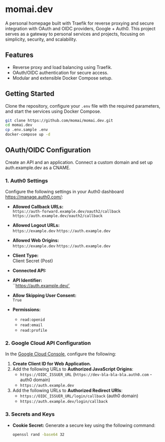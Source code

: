 # momai.dev

A personal homepage built with Traefik for reverse proxying and secure integration with OAuth and OIDC providers, Google + Auth0. This project serves as a gateway to personal services and projects, focusing on simplicity, security, and scalability.

## Features
- Reverse proxy and load balancing using Traefik.
- OAuth/OIDC authentication for secure access.
- Modular and extensible Docker Compose setup.

## Getting Started
Clone the repository, configure your `.env` file with the required parameters, and start the services using Docker Compose.

```bash
git clone https://github.com/momai/momai.dev.git
cd momai.dev
cp .env.sample .env
docker-compose up -d
```
## OAuth/OIDC Configuration
Create an API and an application. Connect a custom domain and set up auth.example.dev as a CNAME.

### 1. Auth0 Settings
Configure the following settings in your Auth0 dashboard https://manage.auth0.com/:

- **Allowed Callback URLs:**  
  `https://auth-forward.example.dev/oauth2/callback`
  `https://auth.example.dev/oauth2/callback`
- **Allowed Logout URLs:**  
  `https://example.dev`
  `https://auth.example.dev`
- **Allowed Web Origins:**  
  `https://example.dev`
  `https://auth.example.dev`

- **Client Type:**  
  Client Secret (Post)

- **Connected API:**  

- **API Identifier:**  
  ``https://auth.example.dev/`

- **Allow Skipping User Consent:**  
  `True`

- **Permissions:**  
  - `read:openid`
  - `read:email`
  - `read:profile`

### 2. Google Cloud API Configuration
In the [Google Cloud Console](https://console.cloud.google.com/apis/credentials), configure the following:

1. **Create Client ID for Web Application.**
2. Add the following URLs to **Authorized JavaScript Origins**:
   - `https://OIDC_ISSUER_URL` (`https://dev-bla-bla-bla.auth0.com` - auth0 domain)
   - `https://auth.example.dev`
3. Add the following URLs to **Authorized Redirect URIs**:
   - `https://OIDC_ISSUER_URL/login/callback` (auth0 domain)
   - `https://auth.example.dev/login/callback`

### 3. Secrets and Keys
- **Cookie Secret:** Generate a secure key using the following command:  
  ```bash
  openssl rand -base64 32
```
